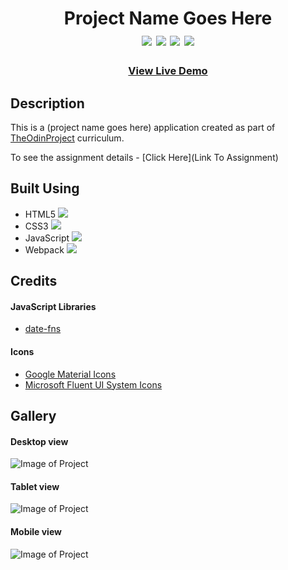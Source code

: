 <div  align=center>
	<h1>Project Name Goes Here
	<br>
		<img src="https://img.shields.io/static/v1?label=&message=HTML&color=E34F26&style=for-the-badge&logo=HTML5&logoColor=white&logoWidth=&labelColor=&link=">
		<img src="https://img.shields.io/static/v1?label=&message=CSS&color=1572B6&style=for-the-badge&logo=CSS3&logoColor=white&logoWidth=&labelColor=&link=">
		<img src="https://img.shields.io/static/v1?label=&message=Javascript&color=F7DF1E&style=for-the-badge&logo=javascript&logoColor=black&logoWidth=&labelColor=&link=">
		<img src="https://img.shields.io/static/v1?label=&message=Webpack&color=8DD6F9&style=for-the-badge&logo=webpack&logoColor=black&logoWidth=&labelColor=&link=">
		<!-- Generate logos with text from https://simpleicons.org/ -->
	<br>
	</h1>
	<h3><b><a href="#Live Link To Project">View Live Demo</a></b></h3>
</div>


## Description

This is a (project name goes here) application created as part of [TheOdinProject](https://www.theodinproject.com) curriculum.

To see the assignment details - [Click Here](Link To Assignment)

## Built Using

-   HTML5 <img src="./readme-assets/html5.svg">
-   CSS3 <img src="./readme-assets/css3.svg">
-   JavaScript <img src="./readme-assets/javascript.svg">
-   Webpack <img src="./readme-assets/webpack.svg">

## Credits

#### JavaScript Libraries

-   [date-fns](https://date-fns.org/)

#### Icons

-   [Google Material Icons](https://fonts.google.com/icons?icon.set=Material+Icons)
-   [Microsoft Fluent UI System Icons](https://github.com/microsoft/fluentui-system-icons)

## Gallery

#### Desktop view

![Image of Project](./readme-assets/Desktop.png)

#### Tablet view

![Image of Project](./readme-assets/Tablet.png)

#### Mobile view

![Image of Project](./readme-assets/Mobile.png)
